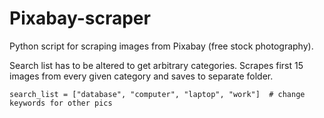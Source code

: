 # Pixabay-scraper

Python script for scraping images from Pixabay (free stock photography). 

Search list has to be altered to get arbitrary categories. Scrapes first 15 images from every given category and saves to separate folder.

```
search_list = ["database", "computer", "laptop", "work"]  # change keywords for other pics
```
